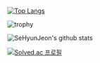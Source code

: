 <!--
**SeHyunJeon/SeHyunJeon** is a ✨ _special_ ✨ repository because its `README.md` (this file) appears on your GitHub profile.

Here are some ideas to get you started:

- 🔭 I’m currently working on ...
- 🌱 I’m currently learning ...
- 👯 I’m looking to collaborate on ...
- 🤔 I’m looking for help with ...
- 💬 Ask me about ...
- 📫 How to reach me: ...
- 😄 Pronouns: ...
- ⚡ Fun fact: ...
-->
[![Top Langs](https://github-readme-stats.vercel.app/api/top-langs/?username=SeHyunJeon&layout=compact&theme=algolia&langs_count=3)](https://github.com/anuraghazra/github-readme-stats)

![trophy](https://github-profile-trophy.vercel.app/?username=SeHyunJeon&theme=algolia)

![SeHyunJeon's github stats](https://github-readme-stats.vercel.app/api?username=SeHyunJeon&show_icons=true&theme=algolia)

[![Solved.ac 프로필](http://mazassumnida.wtf/api/v2/generate_badge?boj=uhs2222)](https://solved.ac/uhs2222)
